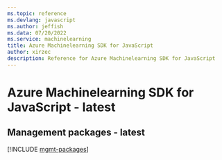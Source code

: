 ```yaml
---
ms.topic: reference
ms.devlang: javascript
ms.author: jeffish
ms.data: 07/20/2022
ms.service: machinelearning
title: Azure Machinelearning SDK for JavaScript
author: xirzec
description: Reference for Azure Machinelearning SDK for JavaScript
---
```

# Azure Machinelearning SDK for JavaScript - latest

## Management packages - latest
[!INCLUDE [mgmt-packages](machinelearning-mgmt-index.md)]
